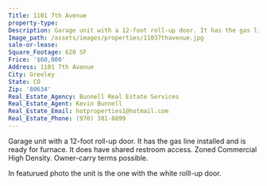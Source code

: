 ```yaml
---
Title: 1101 7th Avenue
property-type: 
Description: Garage unit with a 12-foot roll-up door. It has the gas line installed and is ready for furnace. It does have shared restroom access. Zoned Commercial High Density. Owner-carry terms possible.
Image_path: /assets/images/properties/11037thavenue.jpg
sale-or-lease: 
Square_Footage: 620 SF
Frice: '$60,000'
Address: 1101 7th Avenue
City: Greeley
State: CO
Zip: '80634'
Real_Estate_Agency: Bunnell Real Estate Services
Real_Estate_Agent: Kevin Bunnell
Real_Estate_Email: hotproperties1@hotmail.com
Real_Estate_Phone: (970) 381-8899
---
```



Garage unit with a 12-foot roll-up door. It has the gas line installed and is ready for furnace. It does have shared restroom access. Zoned Commercial High Density. Owner-carry terms possible.

In featurued photo the unit is the one with the white rolll-up door.
